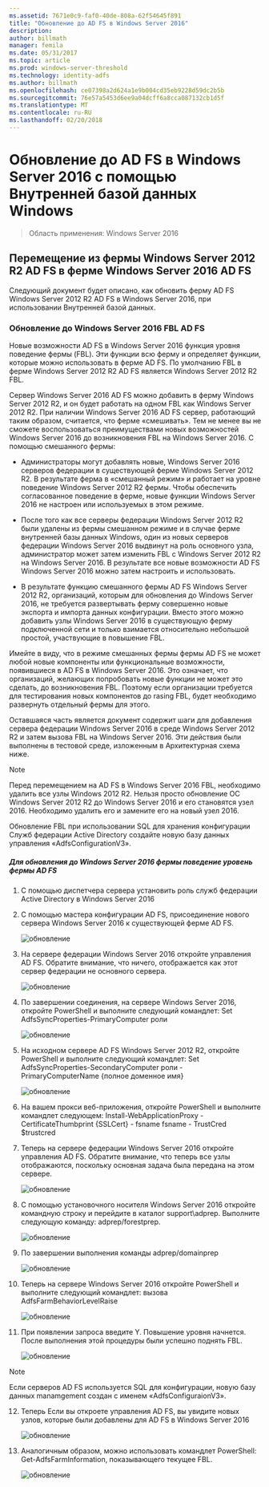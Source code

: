 ```yaml
---
ms.assetid: 7671e0c9-faf0-40de-808a-62f54645f891
title: "Обновление до AD FS в Windows Server 2016"
description: 
author: billmath
manager: femila
ms.date: 05/31/2017
ms.topic: article
ms.prod: windows-server-threshold
ms.technology: identity-adfs
ms.author: billmath
ms.openlocfilehash: ce07398a2d624a1e9b004cd35eb9228d59dc2b5b
ms.sourcegitcommit: 76e57a5453d6ee9a04dcff6a8cca087132cb1d5f
ms.translationtype: MT
ms.contentlocale: ru-RU
ms.lasthandoff: 02/20/2018
---
```

# <a name="upgrading-to-ad-fs-in-windows-server-2016-using-a-wid-database"></a>Обновление до AD FS в Windows Server 2016 с помощью Внутренней базой данных Windows

>Область применения: Windows Server 2016


## <a name="moving-from-a-windows-server-2012-r2-ad-fs-farm-to-a-windows-server-2016-ad-fs-farm"></a>Перемещение из фермы Windows Server 2012 R2 AD FS в ферме Windows Server 2016 AD FS  
Следующий документ будет описано, как обновить ферму AD FS Windows Server 2012 R2 AD FS в Windows Server 2016, при использовании Внутренней базой данных.  

### <a name="upgrading-ad-fs-to-windows-server-2016-fbl"></a>Обновление до Windows Server 2016 FBL AD FS  
Новые возможности AD FS в Windows Server 2016 функция уровня поведение фермы (FBL).   Эти функции всю ферму и определяет функции, которые можно использовать в ферме AD FS.   По умолчанию FBL в ферме Windows Server 2012 R2 AD FS является Windows Server 2012 R2 FBL.  

Сервер Windows Server 2016 AD FS можно добавить в ферму Windows Server 2012 R2, и он будет работать на одном FBL как Windows Server 2012 R2.  При наличии Windows Server 2016 AD FS сервер, работающий таким образом, считается, что ферме «смешивать».  Тем не менее вы не сможете воспользоваться преимуществами новых возможностей Windows Server 2016 до возникновения FBL на Windows Server 2016.  С помощью смешанного фермы:  

-   Администраторы могут добавлять новые, Windows Server 2016 серверов федерации в существующей ферме Windows Server 2012 R2.  В результате ферма в «смешанный режим» и работает на уровне поведение Windows Server 2012 R2 фермы.  Чтобы обеспечить согласованное поведение в ферме, новые функции Windows Server 2016 не настроен или используемых в этом режиме.  

-   После того как все серверы федерации Windows Server 2012 R2 были удалены из фермы смешанном режиме и в случае ферме внутренней базы данных Windows, один из новых серверов федерации Windows Server 2016 выдвинут на роль основного узла, администратор может затем изменить FBL с Windows Server 2012 R2 на Windows Server 2016.  В результате все новые возможности AD FS Windows Server 2016 можно затем настроить и использовать.  

-   В результате функцию смешанного фермы AD FS Windows Server 2012 R2, организаций, которым для обновления до Windows Server 2016, не требуется развертывать ферму совершенно новые экспорта и импорта данных конфигурации.  Вместо этого можно добавить узлы Windows Server 2016 в существующую ферму подключенной сети и только взимается относительно небольшой простой, участвующие в повышение FBL.  

Имейте в виду, что в режиме смешанных фермы фермы AD FS не может любой новые компоненты или функциональные возможности, появившиеся в AD FS в Windows Server 2016.  Это означает, что организаций, желающих попробовать новые функции не может это сделать, до возникновения FBL.  Поэтому если организации требуется для тестирования новых компонентов до rasing FBL, будет необходимо развернуть отдельный фермы для этого.  

Оставшаяся часть является документ содержит шаги для добавления сервера федерации Windows Server 2016 в среде Windows Server 2012 R2 и затем вызова FBL на Windows Server 2016.  Эти действия были выполнены в тестовой среде, изложенным в Архитектурная схема ниже.  

> [!NOTE]  
> Перед перемещением на AD FS в Windows Server 2016 FBL, необходимо удалить все узлы Windows 2012 R2.  Нельзя просто обновление ОС Windows Server 2012 R2 до Windows Server 2016 и его становятся узел 2016.  Необходимо удалить его и замените его на новый узел 2016.
>
> Обновление FBL при использовании SQL для хранения конфигурации Служб федерации Active Directory создайте новую базу данных управления «AdfsConfigurationV3».

##### <a name="to-upgrade-your-ad-fs-farm-to-windows-server-2016-farm-behavior-level"></a>Для обновления до Windows Server 2016 фермы поведение уровень фермы AD FS  

1.  С помощью диспетчера сервера установить роль служб федерации Active Directory в Windows Server 2016  

2.  С помощью мастера конфигурации AD FS, присоединение нового сервера Windows Server 2016 к существующей ферме AD FS.  

    ![обновление](media/Upgrading-to-AD-FS-in-Windows-Server-2016/ADFS_Mixed_1.png)  

3.  На сервере федерации Windows Server 2016 откройте управления AD FS.    Обратите внимание, что ничего, отображается как этот сервер федерации не основного сервера.  

    ![обновление](media/Upgrading-to-AD-FS-in-Windows-Server-2016/ADFS_Mixed_3.png)  

4.  По завершении соединения, на сервере Windows Server 2016, откройте PowerShell и выполните следующий командлет: Set AdfsSyncProperties-PrimaryComputer роли  

    ![обновление](media/Upgrading-to-AD-FS-in-Windows-Server-2016/ADFS_Mixed_4.png)  

5.  На исходном сервере AD FS Windows Server 2012 R2, откройте PowerShell и выполните следующий командлет: Set AdfsSyncProperties-SecondaryComputer роли - PrimaryComputerName {полное доменное имя}  

    ![обновление](media/Upgrading-to-AD-FS-in-Windows-Server-2016/ADFS_Mixed_5.png)  

6.  На вашем прокси веб-приложения, откройте PowerShell и выполните командлет следующем: Install-WebApplicationProxy - CertificateThumbprint {SSLCert} - fsname fsname - TrustCred $trustcred  

7.  Теперь на сервере федерации Windows Server 2016 откройте управления AD FS.  Обратите внимание, что теперь все узлы отображаются, поскольку основная задача была передана на этом сервере.  

    ![обновление](media/Upgrading-to-AD-FS-in-Windows-Server-2016/ADFS_Mixed_6.png)  

8.  С помощью установочного носителя Windows Server 2016 откройте командную строку и перейдите в каталог support\adprep.  Выполните следующую команду: adprep/forestprep.  

    ![обновление](media/Upgrading-to-AD-FS-in-Windows-Server-2016/ADFS_Mixed_7.png)  

9. По завершении выполнения команды adprep/domainprep  

    ![обновление](media/Upgrading-to-AD-FS-in-Windows-Server-2016/ADFS_Mixed_8.png)  

10. Теперь на сервере Windows Server 2016 откройте PowerShell и выполните следующий командлет: вызова AdfsFarmBehaviorLevelRaise  

    ![обновление](media/Upgrading-to-AD-FS-in-Windows-Server-2016/ADFS_Mixed_9.png)  

11. При появлении запроса введите Y. Повышение уровня начнется.  После выполнения этой процедуры были успешно поднять FBL.  

    ![обновление](media/Upgrading-to-AD-FS-in-Windows-Server-2016/ADFS_Mixed_10.png)  

> [!NOTE]  
> Если серверов AD FS используется SQL для конфигурации, новую базу данных manamgement создан с именем «AdfsConfiguraionV3». 

12. Теперь Если вы откроете управления AD FS, вы увидите новых узлов, которые были добавлены для AD FS в Windows Server 2016  

    ![обновление](media/Upgrading-to-AD-FS-in-Windows-Server-2016/ADFS_Mixed_12.png)  

13. Аналогичным образом, можно использовать командлет PowerShell: Get-AdfsFarmInformation, показывающего текущее FBL.  

    ![обновление](media/Upgrading-to-AD-FS-in-Windows-Server-2016/ADFS_Mixed_13.png)  
